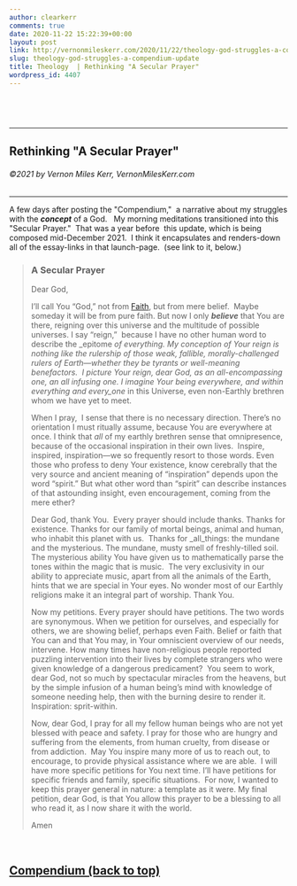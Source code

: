 ```yaml
---
author: clearkerr
comments: true
date: 2020-11-22 15:22:39+00:00
layout: post
link: http://vernonmileskerr.com/2020/11/22/theology-god-struggles-a-compendium-update/
slug: theology-god-struggles-a-compendium-update
title: Theology  | Rethinking "A Secular Prayer"
wordpress_id: 4407
---
```


##  




* * *




## Rethinking "A Secular Prayer"




###### ©2021 by Vernon Miles Kerr, VernonMilesKerr.com




* * *




A few days after posting the "Compendium,"  a narrative about my struggles with the _**concept**_ of a God.   My morning meditations transitioned into this "Secular Prayer."  That was a year before  this update, which is being composed mid-December 2021.  I think it encapsulates and renders-down all of the essay-links in that launch-page.  (see link to it, below.)





> 
> ### A Secular Prayer
> 
> 
>  
> 
> Dear God,
> 
> 
>  
> 
> I’ll call You “God,” not from [Faith](https://vernonmileskerr.com/2019/05/02/poetry-faith/), but from mere belief.  Maybe someday it will be from pure faith. But now I only **_believe_** that You are there, reigning over this universe and the multitude of possible universes. I say “reign,”  because I have no other human word to describe the _epitome _of everything. My conception of Your reign is nothing like the rulership of those weak, fallible, morally-challenged rulers of Earth—whether they be tyrants or well-meaning benefactors.  I picture Your reign, dear God, as an all-encompassing one, an all infusing one. I imagine Your being everywhere, and within everything and every_one_ in this Universe, even non-Earthly brethren whom we have yet to meet.
> 
> 
>  
> 
> When I pray,  I sense that there is no necessary direction. There’s no orientation I must ritually assume, because You are everywhere at once. I think that _all_ of my earthly brethren sense that omnipresence, because of the occasional inspiration in their own lives.  Inspire, inspired, inspiration—we so frequently resort to those words. Even those who profess to deny Your existence, know cerebrally that the very source and ancient meaning of “inspiration” depends upon the word “spirit.” But what other word than “spirit” can describe instances of that astounding insight, even encouragement, coming from the mere ether?
> 
> 
>  
> 
> Dear God, thank You.  Every prayer should include thanks. Thanks for existence. Thanks for our family of mortal beings, animal and human, who inhabit this planet with us.  Thanks for _all_things: the mundane and the mysterious. The mundane, musty smell of freshly-tilled soil. The mysterious ability You have given us to mathematically parse the tones within the magic that is music.  The very exclusivity in our ability to appreciate music, apart from all the animals of the Earth, hints that we are special in Your eyes. No wonder most of our Earthly religions make it an integral part of worship. Thank You.
> 
> 
>  
> 
> Now my petitions. Every prayer should have petitions. The two words are synonymous. When we petition for ourselves, and especially for others, we are showing belief, perhaps even Faith. Belief or faith that You can and that You may, in Your omniscient overview of our needs, intervene. How many times have non-religious people reported puzzling intervention into their lives by complete strangers who were given knowledge of a dangerous predicament?  You seem to work, dear God, not so much by spectacular miracles from the heavens, but by the simple infusion of a human being’s mind with knowledge of  someone needing help, then with the burning desire to render it. Inspiration: sprit-within. 
> 
> 
>  
> 
> Now, dear God, I pray for all my fellow human beings who are not yet blessed with peace and safety. I pray for those who are hungry and suffering from the elements, from human cruelty, from disease or from addiction.  May You inspire many more of us to reach out, to encourage, to provide physical assistance where we are able.  I will have more specific petitions for You next time. I’ll have petitions for specific friends and family, specific situations.  For now, I wanted to keep this prayer general in nature: a template as it were. My final  petition, dear God, is that You allow this prayer to be a blessing to all who read it, as I now share it with the world.
> 
> 
>  
> 
> Amen
> 
> 




 





## [Compendium (back to top)](/2020/11/15/theology-god-struggles-a-compendium/)

